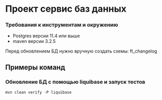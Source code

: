 # Проект сервис баз данных

### Требования к инструментам и окружению
* Postgres версии 11.4 или выше
* maven версии 3.2.5

Перед обновлением БД нужно вручную создать схемы: 
ft_changelog

## Примеры команд

### Обновление БД с помощью liquibase и запуск тестов
```
mvn clean verify -P liquibase
```


